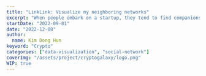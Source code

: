 ```yaml
---
title: "LinkLink: Visualize my neighboring networks"
excerpt: "When people embark on a startup, they tend to find companions throught their acquaintances. LinkLink enables users to easily reach out to the acquaintances of their friends through a visualized social network graph."
startDate: "2022-09-01"
date: "2022-12-08"
author:
  name: Kim Dong Hun
keyword: "Crypto"
categories: ["data-visualization", "social-network"]
coverImg: "/assets/project/cryptogalaxy/logo.png"
WIP: true
---
```

